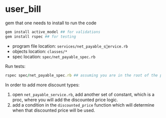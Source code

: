 # user_bill

gem that one needs to install to run the code

```ruby
gem install active_model ## for validations
gem install rspec ## for testing
```

- program file location: `services/net_payable_service.rb`
- objects location: `classes/*`
- spec location: `spec/net_payable_spec.rb`

Run tests:
```ruby
rspec spec/net_payable_spec.rb ## assuming you are in the root of the project.
```

In order to add more discount types:

1. open `net_payable_service.rb`, add another set of constant, which is a proc, where you will add the discounted price logic.
2. add a condition in the `discounted_price` function which will determine when that discounted price will be used.
